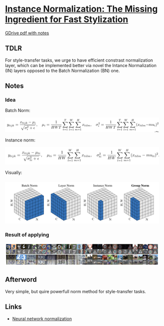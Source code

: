 # [Instance Normalization: The Missing Ingredient for Fast Stylization](https://arxiv.org/abs/1607.08022)

[GDrive pdf with notes](https://drive.google.com/file/d/116Kig999P0LgiBn2wIGE9bbmcZkPyI98/view?usp=sharing)

## TDLR

For style-transfer tasks, we urge to have efficient constrast normalization layer, which can be implemented better via novel the Intance Normalization (IN) layers opposed to the Batch Normalization (BN) one.

## Notes

### Idea

Batch Norm:

![](bn.png)

Instance norm:

![](in.png)

Visually:

![](norms.png)

### Result of applying

![](ic_applying.png)

## Afterword

Very simple, but quire powerfull norm method for style-transfer tasks.

## Links

- [Neural network normalization](https://nealjean.com/ml/neural-network-normalization/)

